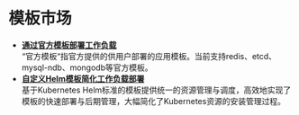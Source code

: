 # 模板市场<a name="cce_01_0019"></a>

-   **[通过官方模板部署工作负载](通过官方模板部署工作负载.md)**  
“官方模板“指官方提供的供用户部署的应用模板。当前支持redis、etcd、mysql-ndb、mongodb等官方模板。
-   **[自定义Helm模板简化工作负载部署](自定义Helm模板简化工作负载部署.md)**  
基于Kubernetes Helm标准的模板提供统一的资源管理与调度，高效地实现了模板的快速部署与后期管理，大幅简化了Kubernetes资源的安装管理过程。

